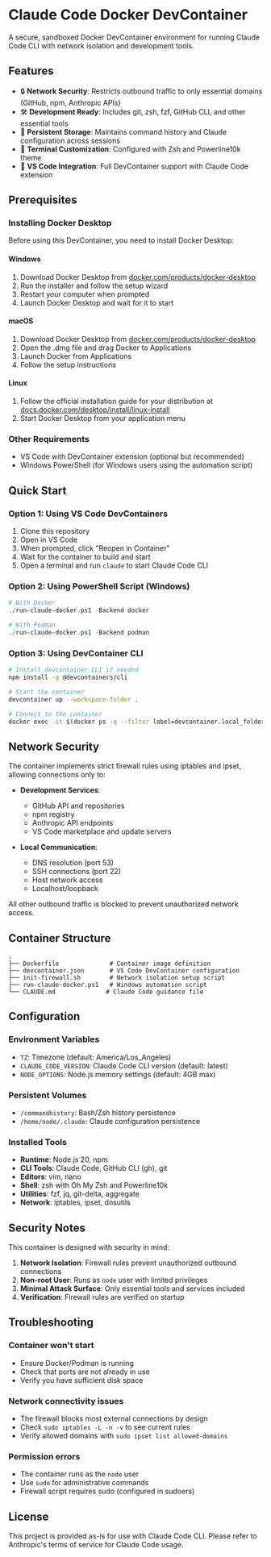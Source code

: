 # Claude Code Docker DevContainer

A secure, sandboxed Docker DevContainer environment for running Claude Code CLI with network isolation and development tools.

## Features

- 🔒 **Network Security**: Restricts outbound traffic to only essential domains (GitHub, npm, Anthropic APIs)
- 🛠️ **Development Ready**: Includes git, zsh, fzf, GitHub CLI, and other essential tools
- 💾 **Persistent Storage**: Maintains command history and Claude configuration across sessions
- 🎨 **Terminal Customization**: Configured with Zsh and Powerline10k theme
- 🔧 **VS Code Integration**: Full DevContainer support with Claude Code extension

## Prerequisites

### Installing Docker Desktop

Before using this DevContainer, you need to install Docker Desktop:

#### Windows
1. Download Docker Desktop from [docker.com/products/docker-desktop](https://www.docker.com/products/docker-desktop)
2. Run the installer and follow the setup wizard
3. Restart your computer when prompted
4. Launch Docker Desktop and wait for it to start

#### macOS
1. Download Docker Desktop from [docker.com/products/docker-desktop](https://www.docker.com/products/docker-desktop)
2. Open the .dmg file and drag Docker to Applications
3. Launch Docker from Applications
4. Follow the setup instructions

#### Linux
1. Follow the official installation guide for your distribution at [docs.docker.com/desktop/install/linux-install](https://docs.docker.com/desktop/install/linux-install)
2. Start Docker Desktop from your application menu

### Other Requirements

- VS Code with DevContainer extension (optional but recommended)
- Windows PowerShell (for Windows users using the automation script)

## Quick Start

### Option 1: Using VS Code DevContainers

1. Clone this repository
2. Open in VS Code
3. When prompted, click "Reopen in Container"
4. Wait for the container to build and start
5. Open a terminal and run `claude` to start Claude Code CLI

### Option 2: Using PowerShell Script (Windows)

```powershell
# With Docker
./run-claude-docker.ps1 -Backend docker

# With Podman
./run-claude-docker.ps1 -Backend podman
```

### Option 3: Using DevContainer CLI

```bash
# Install devcontainer CLI if needed
npm install -g @devcontainers/cli

# Start the container
devcontainer up --workspace-folder .

# Connect to the container
docker exec -it $(docker ps -q --filter label=devcontainer.local_folder=$(pwd)) zsh
```

## Network Security

The container implements strict firewall rules using iptables and ipset, allowing connections only to:

- **Development Services**:
  - GitHub API and repositories
  - npm registry
  - Anthropic API endpoints
  - VS Code marketplace and update servers

- **Local Communication**:
  - DNS resolution (port 53)
  - SSH connections (port 22)
  - Host network access
  - Localhost/loopback

All other outbound traffic is blocked to prevent unauthorized network access.

## Container Structure

```
.
├── Dockerfile              # Container image definition
├── devcontainer.json       # VS Code DevContainer configuration
├── init-firewall.sh        # Network isolation setup script
├── run-claude-docker.ps1   # Windows automation script
└── CLAUDE.md              # Claude Code guidance file
```

## Configuration

### Environment Variables

- `TZ`: Timezone (default: America/Los_Angeles)
- `CLAUDE_CODE_VERSION`: Claude Code CLI version (default: latest)
- `NODE_OPTIONS`: Node.js memory settings (default: 4GB max)

### Persistent Volumes

- `/commandhistory`: Bash/Zsh history persistence
- `/home/node/.claude`: Claude configuration persistence

### Installed Tools

- **Runtime**: Node.js 20, npm
- **CLI Tools**: Claude Code, GitHub CLI (gh), git
- **Editors**: vim, nano
- **Shell**: zsh with Oh My Zsh and Powerline10k
- **Utilities**: fzf, jq, git-delta, aggregate
- **Network**: iptables, ipset, dnsutils

## Security Notes

This container is designed with security in mind:

1. **Network Isolation**: Firewall rules prevent unauthorized outbound connections
2. **Non-root User**: Runs as `node` user with limited privileges
3. **Minimal Attack Surface**: Only essential tools and services included
4. **Verification**: Firewall rules are verified on startup

## Troubleshooting

### Container won't start
- Ensure Docker/Podman is running
- Check that ports are not already in use
- Verify you have sufficient disk space

### Network connectivity issues
- The firewall blocks most external connections by design
- Check `sudo iptables -L -n -v` to see current rules
- Verify allowed domains with `sudo ipset list allowed-domains`

### Permission errors
- The container runs as the `node` user
- Use `sudo` for administrative commands
- Firewall script requires sudo (configured in sudoers)

## License

This project is provided as-is for use with Claude Code CLI. Please refer to Anthropic's terms of service for Claude Code usage.